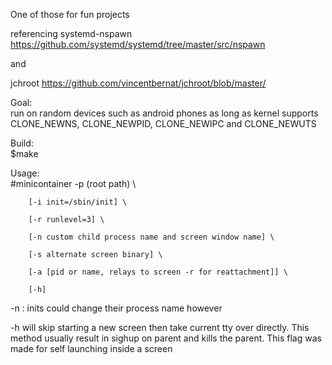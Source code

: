 One of those for fun projects

referencing systemd-nspawn https://github.com/systemd/systemd/tree/master/src/nspawn

and

jchroot https://github.com/vincentbernat/jchroot/blob/master/

Goal: \
run on random devices such as android phones as long as kernel supports CLONE_NEWNS, CLONE_NEWPID, CLONE_NEWIPC and CLONE_NEWUTS

Build:\
$make

Usage: \
	#minicontainer -p (root path) \

		[-i init=/sbin/init] \
	
		[-r runlevel=3] \
	
		[-n custom child process name and screen window name] \
	
		[-s alternate screen binary] \
	
		[-a [pid or name, relays to screen -r for reattachment]] \
		
		[-h]

-n : inits could change their process name however
	
-h will skip starting a new screen then take current tty over directly. This method usually result in sighup on parent and kills the parent. This flag was made for self launching inside a screen 
